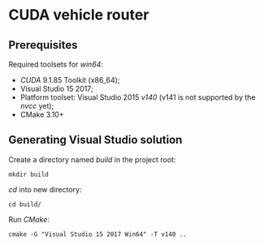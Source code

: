 # CUDA vehicle router

## Prerequisites
Required toolsets for _win64_:
 * _CUDA_ 9.1.85 Toolkit (x86_64);
 * Visual Studio 15 2017;
 * Platform toolset: Visual Studio 2015 _v140_ (v141 is not supported by the _nvcc_ yet);
 * CMake 3.10+
 
## Generating Visual Studio solution
Create a directory named _build_ in the project root:<br/>
```
mkdir build
```
_cd_ into new directory:
```
cd build/
```
Run _CMake_:
```
cmake -G "Visual Studio 15 2017 Win64" -T v140 ..
```
